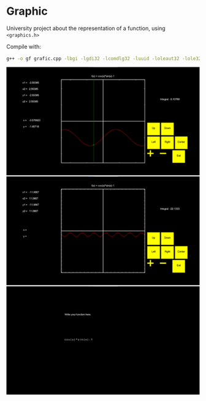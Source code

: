 # Graphic

University project about the representation of a function, using `<graphics.h>`

Compile with:

```bash
g++ -o gf grafic.cpp -lbgi -lgdi32 -lcomdlg32 -luuid -loleaut32 -lole32
```

![ZoomIn](ZoomIn.png)
![ZoomOut](ZoomOut.png)
![Main](Main.png)
